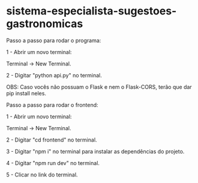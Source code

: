 # sistema-especialista-sugestoes-gastronomicas

Passo a passo para rodar o programa:

1 - Abrir um novo terminal:

Terminal -> New Terminal.

2 - Digitar "python api.py" no terminal.

OBS: Caso vocês não possuam o Flask e nem o Flask-CORS, terão que dar pip install neles.

Passo a passo para rodar o frontend:

1 - Abrir um novo terminal:

Terminal -> New Terminal.

2 - Digitar "cd frontend" no terminal.

3 - Digitar "npm i" no terminal para instalar as dependências do projeto.

4 - Digitar "npm run dev" no terminal.

5 - Clicar no link do terminal.



